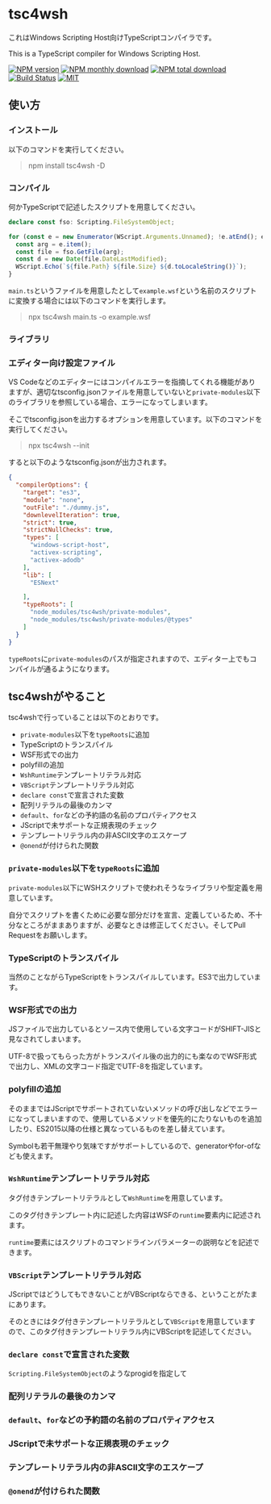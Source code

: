 # tsc4wsh

これはWindows Scripting Host向けTypeScriptコンパイラです。

This is a TypeScript compiler for Windows Scripting Host.

[![NPM version](https://img.shields.io/npm/v/tsc4wsh.svg?style=flat)](https://www.npmjs.com/package/tsc4wsh)
[![NPM monthly download](https://img.shields.io/npm/dm/tsc4wsh.svg?style=flat)](https://www.npmjs.com/package/tsc4wsh)
[![NPM total download](https://img.shields.io/npm/dt/tsc4wsh.svg?style=flat)](https://www.npmjs.com/package/tsc4wsh)
[![Build Status](https://travis-ci.org/sugoroku-y/tsc4wsh.svg?branch=develop)](https://travis-ci.org/sugoroku-y/tsc4wsh)
[![MIT](http://img.shields.io/badge/license-MIT-blue.svg?style=flat)](LICENSE)

## 使い方

### インストール

以下のコマンドを実行してください。

> npm install tsc4wsh -D

### コンパイル

何かTypeScriptで記述したスクリプトを用意してください。

```ts
declare const fso: Scripting.FileSystemObject;

for (const e = new Enumerator(WScript.Arguments.Unnamed); !e.atEnd(); e.moveNext()) {
  const arg = e.item();
  const file = fso.GetFile(arg);
  const d = new Date(file.DateLastModified);
  WScript.Echo(`${file.Path} ${file.Size} ${d.toLocaleString()}`);
}
```

`main.ts`というファイルを用意したとして`example.wsf`という名前のスクリプトに変換する場合には以下のコマンドを実行します。

> npx tsc4wsh main.ts -o example.wsf

### ライブラリ


### エディター向け設定ファイル

VS Codeなどのエディターにはコンパイルエラーを指摘してくれる機能がありますが、適切なtsconfig.jsonファイルを用意していないと`private-modules`以下のライブラリを参照している場合、エラーになってしまいます。

そこでtsconfig.jsonを出力するオプションを用意しています。以下のコマンドを実行してください。

> npx tsc4wsh --init

すると以下のようなtsconfig.jsonが出力されます。

```json
{
  "compilerOptions": {
    "target": "es3",
    "module": "none",
    "outFile": "./dummy.js",
    "downlevelIteration": true,
    "strict": true,
    "strictNullChecks": true,
    "types": [
      "windows-script-host",
      "activex-scripting",
      "activex-adodb"
    ],
    "lib": [
      "ESNext"

    ],
    "typeRoots": [
      "node_modules/tsc4wsh/private-modules",
      "node_modules/tsc4wsh/private-modules/@types"
    ]
  }
}
```

`typeRoots`に`private-modules`のパスが指定されますので、エディター上でもコンパイルが通るようになります。

## tsc4wshがやること

tsc4wshで行っていることは以下のとおりです。

- `private-modules`以下を`typeRoots`に追加
- TypeScriptのトランスパイル
- WSF形式での出力
- polyfillの追加
- `WshRuntime`テンプレートリテラル対応
- `VBScript`テンプレートリテラル対応
- `declare const`で宣言された変数
- 配列リテラルの最後のカンマ
- `default`、`for`などの予約語の名前のプロパティアクセス
- JScriptで未サポートな正規表現のチェック
- テンプレートリテラル内の非ASCII文字のエスケープ
- `@onend`が付けられた関数

### `private-modules`以下を`typeRoots`に追加

`private-modules`以下にWSHスクリプトで使われそうなライブラリや型定義を用意しています。

自分でスクリプトを書くために必要な部分だけを宣言、定義しているため、不十分なところがままありますが、必要なときは修正してください。そしてPull Requestをお願いします。

### TypeScriptのトランスパイル

当然のことながらTypeScriptをトランスパイルしています。ES3で出力しています。

### WSF形式での出力

JSファイルで出力しているとソース内で使用している文字コードがSHIFT-JISと見なされてしまいます。

UTF-8で扱ってもらった方がトランスパイル後の出力的にも楽なのでWSF形式で出力し、XMLの文字コード指定でUTF-8を指定しています。

### polyfillの追加

そのままではJScriptでサポートされていないメソッドの呼び出しなどでエラーになってしまいますので、使用しているメソッドを優先的にたりないものを追加したり、ES2015以降の仕様と異なっているものを差し替えています。

Symbolも若干無理やり気味ですがサポートしているので、generatorやfor-ofなども使えます。

### `WshRuntime`テンプレートリテラル対応

タグ付きテンプレートリテラルとして`WshRuntime`を用意しています。

このタグ付きテンプレート内に記述した内容はWSFの`runtime`要素内に記述されます。

`runtime`要素にはスクリプトのコマンドラインパラメーターの説明などを記述できます。

### `VBScript`テンプレートリテラル対応

JScriptではどうしてもできないことがVBScriptならできる、ということがたまにあります。

そのときにはタグ付きテンプレートリテラルとして`VBScript`を用意していますので、このタグ付きテンプレートリテラル内にVBScriptを記述してください。

### `declare const`で宣言された変数

`Scripting.FileSystemObject`のようなprogidを指定して

### 配列リテラルの最後のカンマ

### `default`、`for`などの予約語の名前のプロパティアクセス

### JScriptで未サポートな正規表現のチェック

### テンプレートリテラル内の非ASCII文字のエスケープ

### `@onend`が付けられた関数


